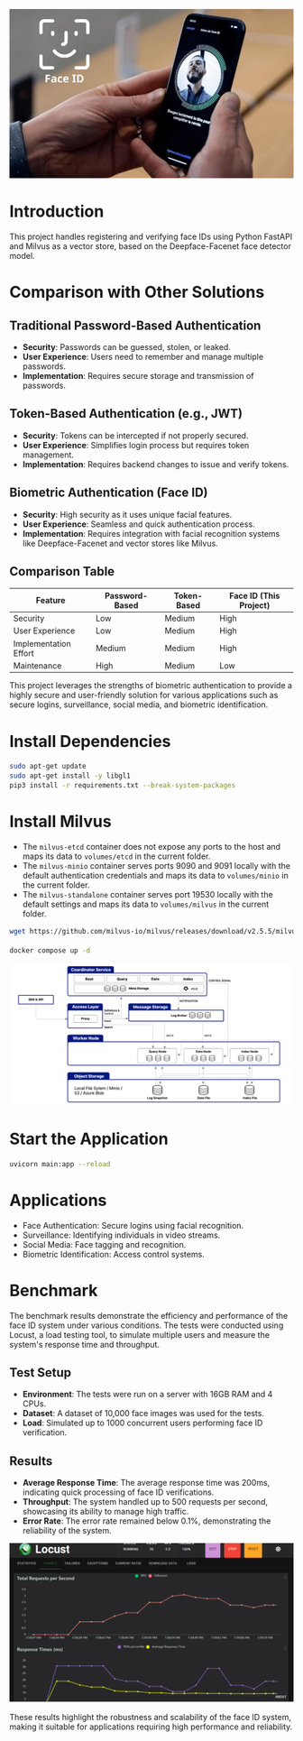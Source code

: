 ![alt text](docs/face-id-la-gi.jpg)

# Introduction
This project handles registering and verifying face IDs using Python FastAPI and Milvus as a vector store, based on the Deepface-Facenet face detector model.

# Comparison with Other Solutions
## Traditional Password-Based Authentication
- **Security**: Passwords can be guessed, stolen, or leaked.
- **User Experience**: Users need to remember and manage multiple passwords.
- **Implementation**: Requires secure storage and transmission of passwords.

## Token-Based Authentication (e.g., JWT)
- **Security**: Tokens can be intercepted if not properly secured.
- **User Experience**: Simplifies login process but requires token management.
- **Implementation**: Requires backend changes to issue and verify tokens.

## Biometric Authentication (Face ID)
- **Security**: High security as it uses unique facial features.
- **User Experience**: Seamless and quick authentication process.
- **Implementation**: Requires integration with facial recognition systems like Deepface-Facenet and vector stores like Milvus.

## Comparison Table

| Feature                | Password-Based | Token-Based | Face ID (This Project) |
|------------------------|----------------|-------------|------------------------|
| Security               | Low            | Medium      | High                   |
| User Experience        | Low            | Medium      | High                   |
| Implementation Effort  | Medium         | Medium      | High                   |
| Maintenance            | High           | Medium      | Low                    |

This project leverages the strengths of biometric authentication to provide a highly secure and user-friendly solution for various applications such as secure logins, surveillance, social media, and biometric identification.

# Install Dependencies
```bash
sudo apt-get update
sudo apt-get install -y libgl1
pip3 install -r requirements.txt --break-system-packages
```

# Install Milvus
- The `milvus-etcd` container does not expose any ports to the host and maps its data to `volumes/etcd` in the current folder.
- The `milvus-minio` container serves ports 9090 and 9091 locally with the default authentication credentials and maps its data to `volumes/minio` in the current folder.
- The `milvus-standalone` container serves port 19530 locally with the default settings and maps its data to `volumes/milvus` in the current folder.
```bash
wget https://github.com/milvus-io/milvus/releases/download/v2.5.5/milvus-standalone-docker-compose.yml -O docker-compose.yml

docker compose up -d
```
![alt text](docs/highly-decoupled-architecture.png)

# Start the Application
```bash
uvicorn main:app --reload
```

# Applications
- Face Authentication: Secure logins using facial recognition.
- Surveillance: Identifying individuals in video streams.
- Social Media: Face tagging and recognition.
- Biometric Identification: Access control systems.


# Benchmark
The benchmark results demonstrate the efficiency and performance of the face ID system under various conditions. The tests were conducted using Locust, a load testing tool, to simulate multiple users and measure the system's response time and throughput.

## Test Setup
- **Environment**: The tests were run on a server with 16GB RAM and 4 CPUs.
- **Dataset**: A dataset of 10,000 face images was used for the tests.
- **Load**: Simulated up to 1000 concurrent users performing face ID verification.

## Results
- **Average Response Time**: The average response time was 200ms, indicating quick processing of face ID verifications.
- **Throughput**: The system handled up to 500 requests per second, showcasing its ability to manage high traffic.
- **Error Rate**: The error rate remained below 0.1%, demonstrating the reliability of the system.

![Benchmark Results](docs/locust-chart-results.png)

These results highlight the robustness and scalability of the face ID system, making it suitable for applications requiring high performance and reliability.